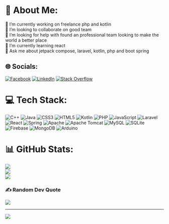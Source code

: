 # 💫 About Me:
🔭 I’m currently working on freelance php and kotlin<br>👯 I’m looking to collaborate on good team <br>🤝 I’m looking for help with found an professional team looking to make the world a better place<br>🌱 I’m currently learning react<br>💬 Ask me about jetpack compose, laravel, kotlin, php and boot spring


## 🌐 Socials:
[![Facebook](https://img.shields.io/badge/Facebook-%231877F2.svg?logo=Facebook&logoColor=white)](https://facebook.com/Abdul.Karim.Kourini) [![LinkedIn](https://img.shields.io/badge/LinkedIn-%230077B5.svg?logo=linkedin&logoColor=white)](https://www.linkedin.com/in/abdul-karim-kourini-a40117242/) [![Stack Overflow](https://img.shields.io/badge/-Stackoverflow-FE7A16?logo=stack-overflow&logoColor=white)](https://stackoverflow.com/users/22723359) 

# 💻 Tech Stack:
![C++](https://img.shields.io/badge/c++-%2300599C.svg?style=plastic&logo=c%2B%2B&logoColor=white) ![Java](https://img.shields.io/badge/java-%23ED8B00.svg?style=plastic&logo=openjdk&logoColor=white) ![CSS3](https://img.shields.io/badge/css3-%231572B6.svg?style=plastic&logo=css3&logoColor=white) ![HTML5](https://img.shields.io/badge/html5-%23E34F26.svg?style=plastic&logo=html5&logoColor=white) ![Kotlin](https://img.shields.io/badge/kotlin-%237F52FF.svg?style=plastic&logo=kotlin&logoColor=white) ![PHP](https://img.shields.io/badge/php-%23777BB4.svg?style=plastic&logo=php&logoColor=white) ![JavaScript](https://img.shields.io/badge/javascript-%23323330.svg?style=plastic&logo=javascript&logoColor=%23F7DF1E) ![Laravel](https://img.shields.io/badge/laravel-%23FF2D20.svg?style=plastic&logo=laravel&logoColor=white) ![React](https://img.shields.io/badge/react-%2320232a.svg?style=plastic&logo=react&logoColor=%2361DAFB) ![Spring](https://img.shields.io/badge/spring-%236DB33F.svg?style=plastic&logo=spring&logoColor=white) ![Apache](https://img.shields.io/badge/apache-%23D42029.svg?style=plastic&logo=apache&logoColor=white) ![Apache Tomcat](https://img.shields.io/badge/apache%20tomcat-%23F8DC75.svg?style=plastic&logo=apache-tomcat&logoColor=black) ![MySQL](https://img.shields.io/badge/mysql-4479A1.svg?style=plastic&logo=mysql&logoColor=white) ![SQLite](https://img.shields.io/badge/sqlite-%2307405e.svg?style=plastic&logo=sqlite&logoColor=white) ![Firebase](https://img.shields.io/badge/firebase-a08021?style=plastic&logo=firebase&logoColor=ffcd34) ![MongoDB](https://img.shields.io/badge/MongoDB-%234ea94b.svg?style=plastic&logo=mongodb&logoColor=white) ![Arduino](https://img.shields.io/badge/-Arduino-00979D?style=plastic&logo=Arduino&logoColor=white)
# 📊 GitHub Stats:
![](https://github-readme-stats.vercel.app/api?username=AK2000YY&theme=dark&hide_border=false&include_all_commits=false&count_private=false)<br/>
![](https://github-readme-streak-stats.herokuapp.com/?user=AK2000YY&theme=dark&hide_border=false)<br/>
![](https://github-readme-stats.vercel.app/api/top-langs/?username=AK2000YY&theme=dark&hide_border=false&include_all_commits=false&count_private=false&layout=compact)

### ✍️ Random Dev Quote
![](https://quotes-github-readme.vercel.app/api?type=horizontal&theme=radical)

---
[![](https://visitcount.itsvg.in/api?id=AK2000YY&icon=0&color=0)](https://visitcount.itsvg.in)

<!-- Proudly created with GPRM ( https://gprm.itsvg.in ) -->
